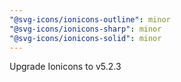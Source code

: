 ```yaml
---
"@svg-icons/ionicons-outline": minor
"@svg-icons/ionicons-sharp": minor
"@svg-icons/ionicons-solid": minor
---
```


Upgrade Ionicons to v5.2.3
